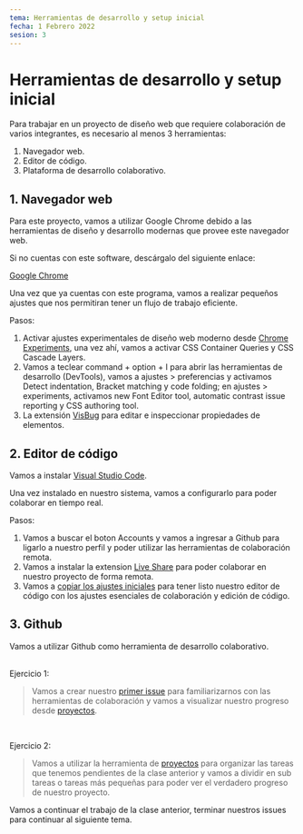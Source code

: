 ```yaml
---
tema: Herramientas de desarrollo y setup inicial
fecha: 1 Febrero 2022
sesion: 3
---
```


# Herramientas de desarrollo y setup inicial

Para trabajar en un proyecto de diseño web  que requiere colaboración de varios integrantes, es necesario al menos 3 herramientas:

1. Navegador web.
2. Editor de código.
3. Plataforma de desarrollo colaborativo.

## 1. Navegador web

Para este proyecto, vamos a utilizar Google Chrome debido a las herramientas de diseño y desarrollo modernas que provee este navegador web.

Si no cuentas con este software, descárgalo del siguiente enlace:

[Google Chrome](https://www.google.com/chrome/)

Una vez que ya cuentas con este programa, vamos a realizar pequeños ajustes que nos permitiran tener un flujo de trabajo eficiente.

Pasos:

1. Activar ajustes experimentales de diseño web moderno desde [Chrome Experiments](chrome://flags/), una vez ahí, vamos a activar CSS Container Queries y CSS Cascade Layers.
2. Vamos a teclear command + option + I para abrir las herramientas de desarrollo (DevTools), vamos a ajustes > preferencias y activamos Detect indentation, Bracket matching y code folding; en ajustes > experiments, activamos new Font Editor tool, automatic contrast issue reporting y CSS authoring tool.
3. La extensión [VisBug](https://chrome.google.com/webstore/detail/visbug/cdockenadnadldjbbgcallicgledbeoc/related) para editar e inspeccionar propiedades de elementos.

## 2. Editor de código

Vamos a instalar [Visual Studio Code](https://code.visualstudio.com/).

Una vez instalado en nuestro sistema, vamos a configurarlo para poder colaborar en tiempo real.

Pasos:

1. Vamos a buscar el boton Accounts y vamos a ingresar a Github para ligarlo a nuestro perfil y poder utilizar las herramientas de colaboración remota.
2. Vamos a instalar la extension [Live Share](https://marketplace.visualstudio.com/items?itemName=MS-vsliveshare.vsliveshare) para poder colaborar en nuestro proyecto de forma remota.
3. Vamos a [copiar los ajustes iniciales](https://gist.github.com/venturamichel/51a9f1a5b3c185c3ec6dce6f3629cdff) para tener listo nuestro editor de código con los ajustes esenciales de colaboración y edición de código.

## 3. Github

Vamos a utilizar Github como herramienta de desarrollo colaborativo.

<br>
Ejercicio 1:

> Vamos a crear nuestro [primer issue](https://github.com/diseno-digital/grupo-B/issues)  para familiarizarnos con las herramientas de colaboración y vamos a visualizar nuestro progreso desde [proyectos](https://github.com/diseno-digital/grupo-B/projects/1).

<br>

Ejercicio 2:

> Vamos a utilizar la herramienta de [proyectos](https://github.com/diseno-digital/grupo-B/projects/1) para organizar las tareas que tenemos pendientes de la clase anterior y vamos a dividir en sub tareas o tareas más pequeñas para poder ver el verdadero progreso de nuestro proyecto.

Vamos a continuar el trabajo de la clase anterior, terminar nuestros issues para continuar al siguiente tema.

